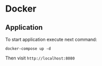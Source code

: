 # Docker

## Application

To start application execute next command:

```
docker-compose up -d
```

Then visit ```http://localhost:8080```
